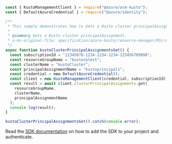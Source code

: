 ```javascript
const { KustoManagementClient } = require("@azure/arm-kusto");
const { DefaultAzureCredential } = require("@azure/identity");

/**
 * This sample demonstrates how to Gets a Kusto cluster principalAssignment.
 *
 * @summary Gets a Kusto cluster principalAssignment.
 * x-ms-original-file: specification/azure-kusto/resource-manager/Microsoft.Kusto/stable/2022-02-01/examples/KustoClusterPrincipalAssignmentsGet.json
 */
async function kustoClusterPrincipalAssignmentsGet() {
  const subscriptionId = "12345678-1234-1234-1234-123456789098";
  const resourceGroupName = "kustorptest";
  const clusterName = "kustoCluster";
  const principalAssignmentName = "kustoprincipal1";
  const credential = new DefaultAzureCredential();
  const client = new KustoManagementClient(credential, subscriptionId);
  const result = await client.clusterPrincipalAssignments.get(
    resourceGroupName,
    clusterName,
    principalAssignmentName
  );
  console.log(result);
}

kustoClusterPrincipalAssignmentsGet().catch(console.error);
```

Read the [SDK documentation](https://github.com/Azure/azure-sdk-for-js/blob/%40azure%2Farm-kusto_7.1.1/sdk/kusto/arm-kusto/README.md) on how to add the SDK to your project and authenticate.
